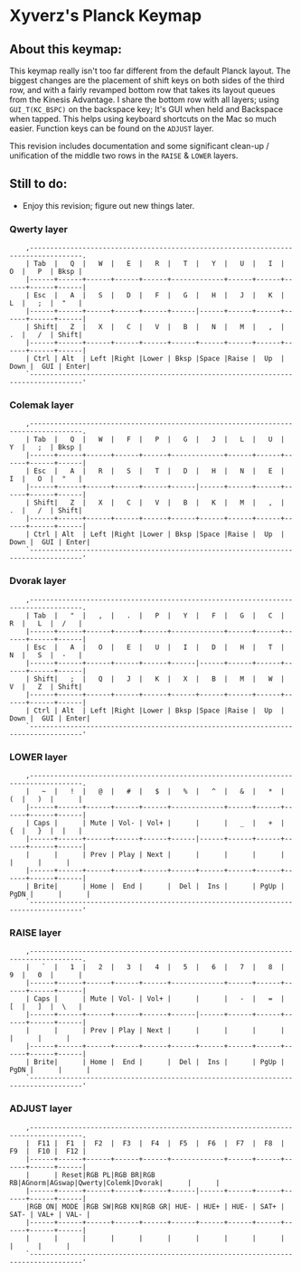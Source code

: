 # Xyverz's Planck Keymap

## About this keymap:

This keymap really isn't too far different from the default Planck layout. The biggest changes are the placement of shift keys on both sides of the third row, and with a fairly revamped bottom row that takes its layout queues from the Kinesis Advantage. I share the bottom row with all layers; using `GUI_T(KC_BSPC)` on the backspace key; It's GUI when held and Backspace when tapped. This helps using keyboard shortcuts on the Mac so much easier. Function keys can be found on the `ADJUST` layer.

This revision includes documentation and some significant clean-up / unification of the middle two rows in the `RAISE` & `LOWER` layers.

## Still to do:

 * Enjoy this revision; figure out new things later.

### Qwerty layer

```
    ,-----------------------------------------------------------------------------------.
    | Tab  |   Q  |   W  |   E  |   R  |   T  |   Y  |   U  |   I  |   O  |   P  | Bksp |
    |------+------+------+------+------+-------------+------+------+------+------+------|
    | Esc  |   A  |   S  |   D  |   F  |   G  |   H  |   J  |   K  |   L  |   ;  |  "   |
    |------+------+------+------+------+------|------+------+------+------+------+------|
    | Shift|   Z  |   X  |   C  |   V  |   B  |   N  |   M  |   ,  |   .  |   /  | Shift|
    |------+------+------+------+------+------+------+------+------+------+------+------|
    | Ctrl | Alt  | Left |Right |Lower | Bksp |Space |Raise |  Up  | Down |  GUI | Enter|
    `-----------------------------------------------------------------------------------'
 ```
	 
### Colemak layer

```
    ,-----------------------------------------------------------------------------------.
    | Tab  |   Q  |   W  |   F  |   P  |   G  |   J  |   L  |   U  |   Y  |   ;  | Bksp |
    |------+------+------+------+------+-------------+------+------+------+------+------|
    | Esc  |   A  |   R  |   S  |   T  |   D  |   H  |   N  |   E  |   I  |   O  |  "   |
    |------+------+------+------+------+------|------+------+------+------+------+------|
    | Shift|   Z  |   X  |   C  |   V  |   B  |   K  |   M  |   ,  |   .  |   /  | Shift|
    |------+------+------+------+------+------+------+------+------+------+------+------|
    | Ctrl | Alt  | Left |Right |Lower | Bksp |Space |Raise |  Up  | Down |  GUI | Enter|
    `-----------------------------------------------------------------------------------'
 ```
	 
### Dvorak layer

```
    ,-----------------------------------------------------------------------------------.
    | Tab  |   "  |   ,  |   .  |   P  |   Y  |   F  |   G  |   C  |   R  |   L  |  /   |
    |------+------+------+------+------+-------------+------+------+------+------+------|
    | Esc  |   A  |   O  |   E  |   U  |   I  |   D  |   H  |   T  |   N  |   S  |  -   |
    |------+------+------+------+------+------|------+------+------+------+------+------|
    | Shift|   ;  |   Q  |   J  |   K  |   X  |   B  |   M  |   W  |   V  |   Z  | Shift|
    |------+------+------+------+------+------+------+------+------+------+------+------|
    | Ctrl | Alt  | Left |Right |Lower | Bksp |Space |Raise |  Up  | Down |  GUI | Enter|
    `-----------------------------------------------------------------------------------'
 ```
	 
### LOWER layer

```
    ,-----------------------------------------------------------------------------------.
    |   ~  |   !  |   @  |   #  |   $  |   %  |   ^  |   &  |   *  |   (  |   )  |      |
    |------+------+------+------+------+-------------+------+------+------+------+------|
    | Caps |      | Mute | Vol- | Vol+ |      |      |   _  |   +  |   {  |   }  |  |   |
    |------+------+------+------+------+------|------+------+------+------+------+------|
    |      |      | Prev | Play | Next |      |      |      |      |      |      |      |
    |------+------+------+------+------+------+------+------+------+------+------+------|
    | Brite|      | Home |  End |      |  Del |  Ins |      | PgUp | PgDN |      |      |
    `-----------------------------------------------------------------------------------'
 ```
	 
### RAISE layer

```
    ,-----------------------------------------------------------------------------------.
    |   `  |   1  |   2  |   3  |   4  |   5  |   6  |   7  |   8  |   9  |   0  |      |
    |------+------+------+------+------+-------------+------+------+------+------+------|
    | Caps |      | Mute | Vol- | Vol+ |      |      |   -  |   =  |   [  |   ]  |  \   |
    |------+------+------+------+------+------|------+------+------+------+------+------|
    |      |      | Prev | Play | Next |      |      |      |      |      |      |      |
    |------+------+------+------+------+------+------+------+------+------+------+------|
    | Brite|      | Home |  End |      |  Del |  Ins |      | PgUp | PgDN |      |      |
    `-----------------------------------------------------------------------------------'
 ```
	 
### ADJUST layer

```
    ,-----------------------------------------------------------------------------------.
    |  F11 |  F1  |  F2  |  F3  |  F4  |  F5  |  F6  |  F7  |  F8  |  F9  |  F10 |  F12 |
    |------+------+------+------+------+-------------+------+------+------+------+------|
    |      | Reset|RGB PL|RGB BR|RGB RB|AGnorm|AGswap|Qwerty|Colemk|Dvorak|      |      |
    |------+------+------+------+------+------|------+------+------+------+------+------|
    |RGB ON| MODE |RGB SW|RGB KN|RGB GR| HUE- | HUE+ | HUE- | SAT+ | SAT- | VAL+ | VAL- |
    |------+------+------+------+------+------+------+------+------+------+------+------|
    |      |      |      |      |      |      |      |      |      |      |      |      |
    `-----------------------------------------------------------------------------------'
 ```
